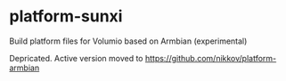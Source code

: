 # platform-sunxi
Build platform files for Volumio based on Armbian (experimental)

Depricated. Active version moved to https://github.com/nikkov/platform-armbian
